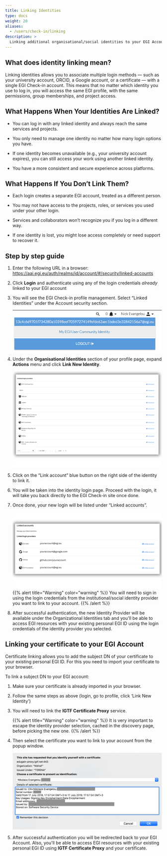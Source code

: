 ```yaml
---
title: Linking Identities
type: docs
weight: 20
aliases:
  - /users/check-in/linking
description: >
  Linking additional organisational/social identities to your EGI Account
---
```


<!--
// jscpd:ignore-start
-->

## What does identity linking mean?


Linking identities allows you to associate multiple login methods — such as your university account, ORCID, a Google account, or a certificate — with a single EGI Check-in account.
This means that no matter which identity you use to log in, you will access the same EGI profile, with the same permissions, group memberships, and project access.

## What Happens When Your Identities Are Linked?
- You can log in with any linked identity and always reach the same services and projects.

- You only need to manage one identity no matter how many login options you have.

- If one identity becomes unavailable (e.g., your university account expires), you can still access your work using another linked identity.

- You have a more consistent and secure experience across platforms.


## What Happens If You Don’t Link Them?

- Each login creates a separate EGI account, treated as a different person.

- You may not have access to the projects, roles, or services you used under your other login.

- Services and collaborators won’t recognize you if you log in a different way.

- If one identity is lost, you might lose access completely or need support to recover it.

## Step by step guide

1. Enter the following URL in a browser: <https://aai.egi.eu/auth/realms/id/account/#/security/linked-accounts>

2. Click **Login** and authenticate using any of the login credentials _already_
   linked to your EGI account

3. You will see the EGI Check-in profile management. Select “Linked Identities” under the Account security section.


   ![Check-in my identity](./check-in-my-identity.png)

4. Under the **Organisational Identities** section of your profile page, expand
   **Actions** menu and click **Link New Identity**.

   ![Link new identity](./check-in-link-new.png)

5. Click on the “Link account” blue button on the right side of the identity to link it. 
7. You will be taken into the identity login page. Proceed with the login, it will take you back directly to the EGI Check-in site once done. 
8. Once done, your new login will be listed under “Linked accounts”.

   ![Link new identity intro](./check-in-link-intro.png)
   {{% alert title="Warning" color="warning" %}} You will need to sign in using the login credentials from the
   institutional/social identity provider you want to link to your account. {{% /alert %}}



9. After successful authentication, the new Identity Provider will be available
   under the Organizational Identities tab and you'll be able to access EGI
   resources with your existing personal EGI ID using the login credentials of
   the identity provider you selected. 


## Linking your certificate to your EGI Account

Certificate linking allows you to add the subject DN of your certificate to your
existing personal EGI ID. For this you need to import your certificate to your
browser.

To link a subject DN to your EGI account:

1. Make sure your certificate is already imported in your browser. 

2. Follow the same steps as above (login, go to profile, click ‘Link New Identity’)

3. You will need to link the **IGTF Certificate Proxy** service. 

   {{% alert title="Warning" color="warning" %}} It is very important to escape
   the identity provider selection, cached in the discovery page, before picking
   the new one. {{% /alert %}}


4. Then select the certificate you want to link to your account from the popup
   window.

   ![Select certificate](./check-in-select-certificate.png)

5. After successful authentication you will be redirected back to your EGI
   Account. Also, you'll be able to access EGI resources with your existing
   personal EGI ID using **IGTF Certificate Proxy** and your certificate.


<!--
// jscpd:ignore-end
-->
